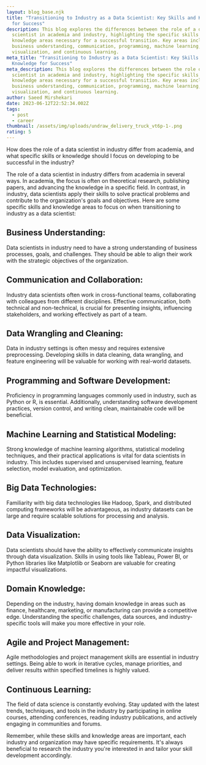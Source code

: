 ```yaml
---
layout: blog_base.njk
title: "Transitioning to Industry as a Data Scientist: Key Skills and Knowledge
  for Success"
description: This blog explores the differences between the role of a data
  scientist in academia and industry, highlighting the specific skills and
  knowledge areas necessary for a successful transition. Key areas include
  business understanding, communication, programming, machine learning, data
  visualization, and continuous learning.
meta_title: "Transitioning to Industry as a Data Scientist: Key Skills and
  Knowledge for Success"
meta_description: This blog explores the differences between the role of a data
  scientist in academia and industry, highlighting the specific skills and
  knowledge areas necessary for a successful transition. Key areas include
  business understanding, communication, programming, machine learning, data
  visualization, and continuous learning.
author: Saeed Mirshekari
date: 2023-06-12T22:52:34.002Z
tags:
  - post
  - career
thumbnail: /assets/img/uploads/undraw_delivery_truck_vt6p-1-.png
rating: 5
---
```

How does the role of a data scientist in industry differ from academia, and what specific skills or knowledge should I focus on developing to be successful in the industry?

The role of a data scientist in industry differs from academia in several ways. In academia, the focus is often on theoretical research, publishing papers, and advancing the knowledge in a specific field. In contrast, in industry, data scientists apply their skills to solve practical problems and contribute to the organization's goals and objectives. Here are some specific skills and knowledge areas to focus on when transitioning to industry as a data scientist:

<h2>Business Understanding:</h2> Data scientists in industry need to have a strong understanding of business processes, goals, and challenges. They should be able to align their work with the strategic objectives of the organization.

<h2>Communication and Collaboration:</h2> Industry data scientists often work in cross-functional teams, collaborating with colleagues from different disciplines. Effective communication, both technical and non-technical, is crucial for presenting insights, influencing stakeholders, and working effectively as part of a team.

<h2>Data Wrangling and Cleaning:</h2> Data in industry settings is often messy and requires extensive preprocessing. Developing skills in data cleaning, data wrangling, and feature engineering will be valuable for working with real-world datasets.

<h2>Programming and Software Development:</h2> Proficiency in programming languages commonly used in industry, such as Python or R, is essential. Additionally, understanding software development practices, version control, and writing clean, maintainable code will be beneficial.

<h2>Machine Learning and Statistical Modeling:</h2> Strong knowledge of machine learning algorithms, statistical modeling techniques, and their practical applications is vital for data scientists in industry. This includes supervised and unsupervised learning, feature selection, model evaluation, and optimization.

<h2>Big Data Technologies:</h2> Familiarity with big data technologies like Hadoop, Spark, and distributed computing frameworks will be advantageous, as industry datasets can be large and require scalable solutions for processing and analysis.

<h2>Data Visualization:</h2> Data scientists should have the ability to effectively communicate insights through data visualization. Skills in using tools like Tableau, Power BI, or Python libraries like Matplotlib or Seaborn are valuable for creating impactful visualizations.

<h2>Domain Knowledge:</h2> Depending on the industry, having domain knowledge in areas such as finance, healthcare, marketing, or manufacturing can provide a competitive edge. Understanding the specific challenges, data sources, and industry-specific tools will make you more effective in your role.

<h2>Agile and Project Management:</h2> Agile methodologies and project management skills are essential in industry settings. Being able to work in iterative cycles, manage priorities, and deliver results within specified timelines is highly valued.

<h2>Continuous Learning:</h2> The field of data science is constantly evolving. Stay updated with the latest trends, techniques, and tools in the industry by participating in online courses, attending conferences, reading industry publications, and actively engaging in communities and forums.

Remember, while these skills and knowledge areas are important, each industry and organization may have specific requirements. It's always beneficial to research the industry you're interested in and tailor your skill development accordingly.




